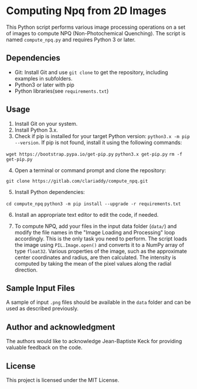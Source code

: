 ﻿# Computing Npq from 2D Images

This Python script performs various image processing operations on a set of images to compute NPQ (Non-Photochemical Quenching). The script is named `compute_npq.py` and requires Python 3 or later.

## Dependencies

- Git: Install Git and use `git clone` to get the repository, including examples in subfolders.
- Python3 or later with pip
- Python libraries(see `requirements.txt`)

## Usage

1. Install Git on your system. 
2. Install Python 3.x.
3. Check if pip is installed for your target Python version: `python3.x -m pip --version`. If pip is not found, install it using the following commands:

`wget https://bootstrap.pypa.io/get-pip.py`
`python3.x get-pip.py`
`rm -f get-pip.py`

4. Open a terminal or command prompt and clone the repository:

`git clone https://gitlab.com/clariaddy/compute_npq.git`

5. Install Python dependencies:

`cd compute_npq`
`python3 -m pip install --upgrade -r requirements.txt`

6. Install an appropriate text editor to edit the code, if needed.

7. To compute NPQ, add your files in the input data folder (`data/`) and modify the file names in the "Image Loading and Processing" loop accordingly. This is the only task you need to perform. The script loads the image using `PIL.Image.open()` and converts it to a NumPy array of type `float32`. Various properties of the image, such as the approximate center coordinates and radius, are then calculated. The intensity is computed by taking the mean of the pixel values along the radial direction.

## Sample Input Files

A sample of input `.png` files should be available in the `data` folder and can be used as described previously.

## Author and acknowledgment
The authors would like to acknowledge Jean-Baptiste Keck for providing valuable feedback on the code.

## License
This project is licensed under the MIT License.


